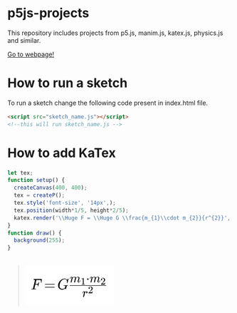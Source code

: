 # p5js-projects

This repository includes projects from p5.js, manim.js, katex.js, physics.js and similar.

[Go to webpage!](https://two-ticks.github.io/p5js-projects/) 

# How to run a sketch
To run a sketch change the following code present in index.html file.
``` html
<script src="sketch_name.js"></script> 
<!--this will run sketch_name.js -->
```
# How to add KaTex


```javascript
let tex;
function setup() {
  createCanvas(400, 400);                 
  tex = createP(); 
  tex.style('font-size', '14px',);                                                 //font-size
  tex.position(width*1/5, height*2/5);                                             //position
  katex.render('\\Huge F = \\Huge G \\frac{m_{1}\\cdot m_{2}}{r^{2}}', tex.elt);   //KaTex script 
}
function draw() {  
  background(255);  
}
 
```
> <img src="images/katex_example.jpg" width="200" />
